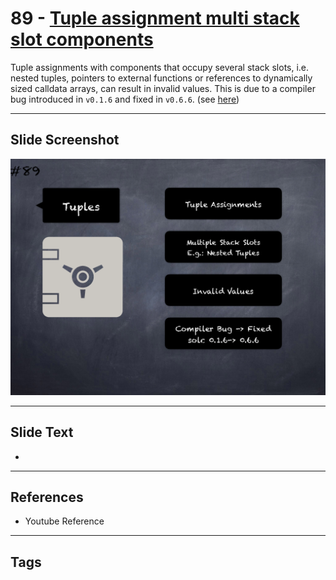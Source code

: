 # 89 - [Tuple assignment multi stack slot components](Tuple%20assignment%20multi%20stack%20slot%20components.md)
Tuple assignments with components that occupy several stack slots, i.e. nested tuples, pointers to external functions or references to dynamically sized calldata arrays, can result in invalid values. This is due to a compiler bug introduced in `v0.1.6` and fixed in `v0.6.6`. (see [here](https://docs.soliditylang.org/en/v0.8.9/bugs.html))
___
## Slide Screenshot
![089.png](../../images/pitfalls_and_best_practices101/089.png)
___
## Slide Text
- 
___
## References
- Youtube Reference
___
## Tags